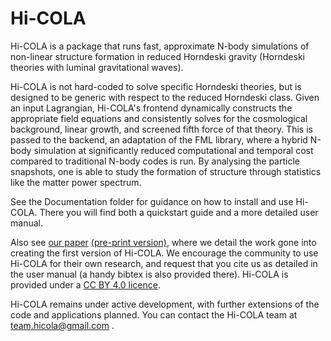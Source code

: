 # Hi-COLA

Hi-COLA is a package that runs fast, approximate N-body simulations of non-linear structure formation in reduced Horndeski gravity (Horndeski theories with luminal gravitational waves). 

Hi-COLA is not hard-coded to solve specific Horndeski theories, but is designed to be generic with respect to the reduced Horndeski class. Given an input Lagrangian, Hi-COLA's frontend dynamically constructs the appropriate field equations and consistently solves for the cosmological background, linear growth, and screened fifth force of that theory. This is passed to the backend, an adaptation of the FML library, where a hybrid N-body simulation at significantly reduced computational and temporal cost compared to traditional N-body codes is run. By analysing the particle snapshots, one is able to study the formation of structure through statistics like the matter power spectrum.

See the Documentation folder for guidance on how to install and use Hi-COLA. There you will find both a quickstart guide and a more detailed user manual.

Also see [our paper](https://iopscience.iop.org/article/10.1088/1475-7516/2023/03/040) [(pre-print version)](https://arxiv.org/abs/2209.01666), where we detail the work gone into creating the first version of Hi-COLA. We encourage the community to use Hi-COLA for their own research, and request that you cite us as detailed in the user manual (a handy bibtex is also provided there). Hi-COLA is provided under a [CC BY 4.0 licence](https://creativecommons.org/licenses/by/4.0/).

Hi-COLA remains under active development, with further extensions of the code and applications planned. You can contact the Hi-COLA team at team.hicola@gmail.com .
